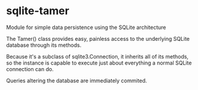 # sqlite-tamer
Module for simple data persistence using the SQLite architecture

The Tamer() class provides easy, painless access to the underlying SQLite database through its methods.

Because it's a subclass of sqlite3.Connection, it inherits all of its methods, so the instance is capable to execute just about everything a normal SQLite connection can do.

Queries altering the database are immediately commited.
